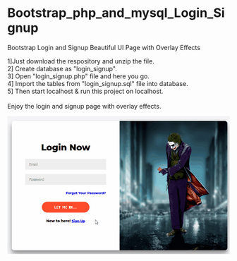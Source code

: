 # Bootstrap_php_and_mysql_Login_Signup
Bootstrap Login and Signup Beautiful UI Page with Overlay Effects</br>

1]Just download the respository and unzip the file. </br>
2] Create database as "login_signup".</br>
3] Open "login_signup.php" file and here you go. </br>
4] Import the tables from "login_signup.sql" file into database.</br>
5] Then start localhost & run this project on localhost.</br></br>
Enjoy the login and signup page with overlay effects.

![](sample.gif)
